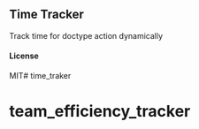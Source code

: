 ## Time Tracker

Track time for doctype action dynamically

#### License

MIT# time_traker
# team_efficiency_tracker
